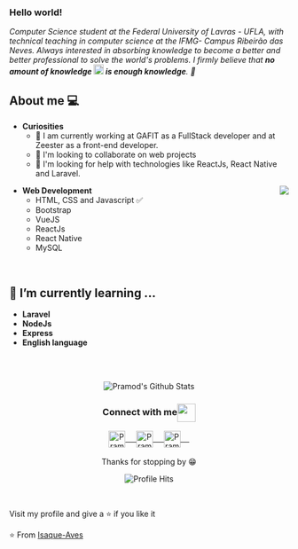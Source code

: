 
### Hello world! &nbsp;
<em>Computer Science student at the Federal University of Lavras - UFLA, with technical teaching in computer science at the IFMG- Campus Ribeirão das Neves. Always interested in absorbing knowledge to become a better and better professional to solve the world's problems. I firmly believe that **no amount of knowledge <img src="https://github.com/rajput2107/rajput2107/blob/master/Assets/Rocket.gif" height="18px"> is enough knowledge**. 🧠</em>
 <br/>
## About me :computer:
- **Curiosities**
	- 🔭 I am currently working at GAFIT as a FullStack developer and at Zeester as a front-end developer.
 	- 👯 I'm looking to collaborate on web projects
 	- 🤔 I'm looking for help with technologies like ReactJs, React Native and Laravel.

<img align="right" src="https://github.com/rajput2107/rajput2107/blob/master/Assets/Developer.gif"/>

- **Web Development**
	- HTML, CSS and Javascript :white_check_mark:
	- Bootstrap
	- VueJS
 	- ReactJs
 	- React Native
	- MySQL
	
<br/>

## 🌱 I’m currently learning ...
- **Laravel**
- **NodeJs**
- **Express**
- **English language**
<br/>
  <br/>



<p align="center">
<img align="center" src="https://github-readme-stats.vercel.app/api?username=Isaque-Alves&&show_icons=true&theme=radical" alt="Pramod's Github Stats">
</p>  

<div align="center">
  <h3 align="center">Connect with me<img align="center" src="https://github.com/rajput2107/rajput2107/blob/master/Assets/Handshake.gif" height="33px" /></h3> 
</div>
<p align="center">
 <a href="https://www.linkedin.com/in/iamisaquealves/" target="blank">
  <img align="center" alt="Pramod's LinkedIn" width="30px" src="https://www.vectorlogo.zone/logos/linkedin/linkedin-icon.svg" /> &nbsp; &nbsp;
 </a>
 <a href="https://www.instagram.com/iisaque.alves/" target="blank">
  <img align="center" alt="Pramod's Instagram" width="30px" src="https://www.vectorlogo.zone/logos/instagram/instagram-icon.svg" /> &nbsp; &nbsp;
 </a>
 <a href="https://twitter.com/_IsaqueAlves_" target="blank">
  <img align="center" alt="Pramod's Twitter" width="30px" src="https://www.vectorlogo.zone/logos/twitter/twitter-official.svg" /> &nbsp; &nbsp;
 </a>
  <br/>
  <br/>
  Thanks for stopping by 😁<br/>
</p>
<p align="center"><img alt="Profile Hits" src="https://hits.seeyoufarm.com/api/count/incr/badge.svg?url=https%3A%2F%2Fgithub.com%2Frajput2107%2F" /></p>
<br/>
<p>
Visit my profile and give a ⭐️ if you like it</p>

⭐️ From [Isaque-Aves](https://github.com/Isaque-Alves)
